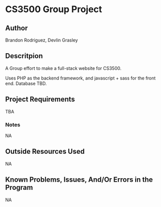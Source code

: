 # CS3500 Group Project

## Author

Brandon Rodriguez, Devlin Grasley

## Descritpion

A Group effort to make a full-stack website for CS3500.

Uses PHP as the backend framework, and javascript + sass for the front end.
Database TBD.


## Project Requirements

TBA


### Notes

NA


## Outside Resources Used

NA


## Known Problems, Issues, And/Or Errors in the Program

NA


